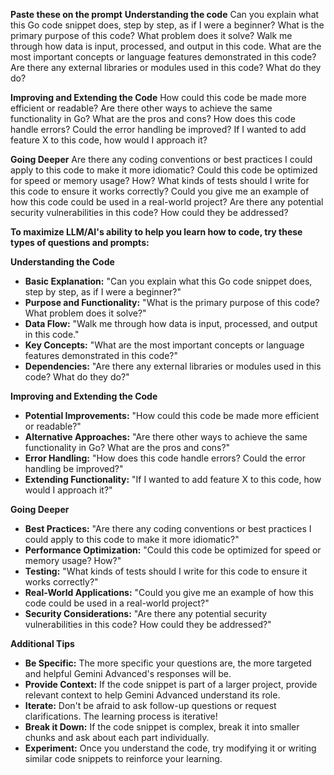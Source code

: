 **Paste these on the prompt**
**Understanding the code**
Can you explain what this Go code snippet does, step by step, as if I were a beginner?
What is the primary purpose of this code? What problem does it solve?
Walk me through how data is input, processed, and output in this code.
What are the most important concepts or language features demonstrated in this code?
Are there any external libraries or modules used in this code? What do they do?

**Improving and Extending the Code**
How could this code be made more efficient or readable?
Are there other ways to achieve the same functionality in Go? What are the pros and cons?
How does this code handle errors? Could the error handling be improved?
If I wanted to add feature X to this code, how would I approach it?

**Going Deeper**
Are there any coding conventions or best practices I could apply to this code to make it more idiomatic?
Could this code be optimized for speed or memory usage? How?
What kinds of tests should I write for this code to ensure it works correctly?
Could you give me an example of how this code could be used in a real-world project?
Are there any potential security vulnerabilities in this code? How could they be addressed?

**To maximize LLM/AI's ability to help you learn how to code, try these types of questions and prompts:**

**Understanding the Code**

* **Basic Explanation:** 
    "Can you explain what this Go code snippet does, step by step, as if I were a beginner?"
* **Purpose and Functionality:** 
    "What is the primary purpose of this code? What problem does it solve?"
* **Data Flow:** 
    "Walk me through how data is input, processed, and output in this code."
* **Key Concepts:** 
    "What are the most important concepts or language features demonstrated in this code?"
* **Dependencies:** 
    "Are there any external libraries or modules used in this code? What do they do?"

**Improving and Extending the Code**

* **Potential Improvements:** 
    "How could this code be made more efficient or readable?"
* **Alternative Approaches:** 
    "Are there other ways to achieve the same functionality in Go? What are the pros and cons?"
* **Error Handling:** 
    "How does this code handle errors? Could the error handling be improved?"
* **Extending Functionality:** 
    "If I wanted to add feature X to this code, how would I approach it?"

**Going Deeper**

* **Best Practices:** 
    "Are there any coding conventions or best practices I could apply to this code to make it more idiomatic?"
* **Performance Optimization:** 
    "Could this code be optimized for speed or memory usage? How?"
* **Testing:** 
    "What kinds of tests should I write for this code to ensure it works correctly?"
* **Real-World Applications:** 
    "Could you give me an example of how this code could be used in a real-world project?"
* **Security Considerations:** 
    "Are there any potential security vulnerabilities in this code? How could they be addressed?"

**Additional Tips**

* **Be Specific:** The more specific your questions are, the more targeted and helpful Gemini Advanced's responses will be.
* **Provide Context:** If the code snippet is part of a larger project, provide relevant context to help Gemini Advanced understand its role.
* **Iterate:** Don't be afraid to ask follow-up questions or request clarifications. The learning process is iterative!
* **Break it Down:** If the code snippet is complex, break it into smaller chunks and ask about each part individually.
* **Experiment:** Once you understand the code, try modifying it or writing similar code snippets to reinforce your learning.

